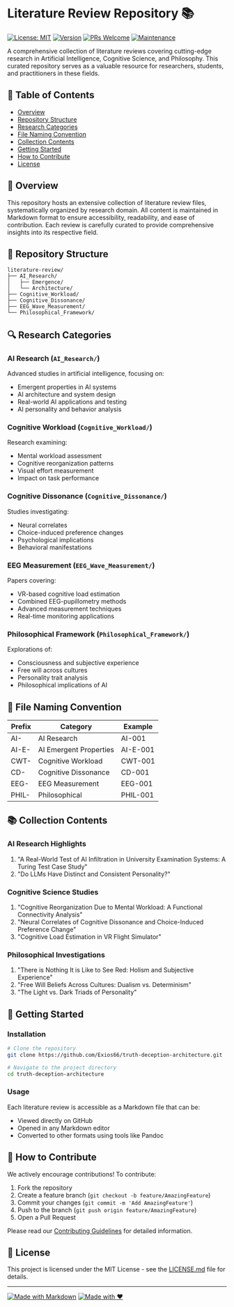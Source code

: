 # Literature Review Repository 📚

[![License: MIT](https://img.shields.io/badge/License-MIT-yellow.svg)](https://opensource.org/licenses/MIT)
[![Version](https://img.shields.io/badge/version-1.0.0-blue.svg)](https://semver.org)
[![PRs Welcome](https://img.shields.io/badge/PRs-welcome-brightgreen.svg)](http://makeapullrequest.com)
[![Maintenance](https://img.shields.io/badge/Maintained%3F-yes-green.svg)](https://GitHub.com/yourusername/truth-deception-architecture/graphs/commit-activity)

A comprehensive collection of literature reviews covering cutting-edge research in Artificial Intelligence, Cognitive Science, and Philosophy. This curated repository serves as a valuable resource for researchers, students, and practitioners in these fields.

## 📑 Table of Contents

- [Overview](#overview)
- [Repository Structure](#repository-structure)
- [Research Categories](#research-categories)
- [File Naming Convention](#file-naming-convention)
- [Collection Contents](#collection-contents)
- [Getting Started](#getting-started)
- [How to Contribute](#how-to-contribute)
- [License](#license)

## 🎯 Overview

This repository hosts an extensive collection of literature review files, systematically organized by research domain. All content is maintained in Markdown format to ensure accessibility, readability, and ease of contribution. Each review is carefully curated to provide comprehensive insights into its respective field.

## 📂 Repository Structure

```
literature-review/
├── AI_Research/
│   ├── Emergence/
│   └── Architecture/
├── Cognitive_Workload/
├── Cognitive_Dissonance/
├── EEG_Wave_Measurement/
└── Philosophical_Framework/
```

## 🔍 Research Categories

### AI Research (`AI_Research/`)
Advanced studies in artificial intelligence, focusing on:
- Emergent properties in AI systems
- AI architecture and system design
- Real-world AI applications and testing
- AI personality and behavior analysis

### Cognitive Workload (`Cognitive_Workload/`)
Research examining:
- Mental workload assessment
- Cognitive reorganization patterns
- Visual effort measurement
- Impact on task performance

### Cognitive Dissonance (`Cognitive_Dissonance/`)
Studies investigating:
- Neural correlates
- Choice-induced preference changes
- Psychological implications
- Behavioral manifestations

### EEG Measurement (`EEG_Wave_Measurement/`)
Papers covering:
- VR-based cognitive load estimation
- Combined EEG-pupillometry methods
- Advanced measurement techniques
- Real-time monitoring applications

### Philosophical Framework (`Philosophical_Framework/`)
Explorations of:
- Consciousness and subjective experience
- Free will across cultures
- Personality trait analysis
- Philosophical implications of AI

## 📝 File Naming Convention

| Prefix  | Category                  | Example        |
|---------|---------------------------|----------------|
| AI-     | AI Research              | AI-001         |
| AI-E-   | AI Emergent Properties   | AI-E-001       |
| CWT-    | Cognitive Workload       | CWT-001        |
| CD-     | Cognitive Dissonance     | CD-001         |
| EEG-    | EEG Measurement          | EEG-001        |
| PHIL-   | Philosophical            | PHIL-001       |

## 📚 Collection Contents

### AI Research Highlights
1. "A Real-World Test of AI Infiltration in University Examination Systems: A Turing Test Case Study"
2. "Do LLMs Have Distinct and Consistent Personality?"

### Cognitive Science Studies
1. "Cognitive Reorganization Due to Mental Workload: A Functional Connectivity Analysis"
2. "Neural Correlates of Cognitive Dissonance and Choice-Induced Preference Change"
3. "Cognitive Load Estimation in VR Flight Simulator"

### Philosophical Investigations
1. "There is Nothing It is Like to See Red: Holism and Subjective Experience"
2. "Free Will Beliefs Across Cultures: Dualism vs. Determinism"
3. "The Light vs. Dark Triads of Personality"

## 🚀 Getting Started

### Installation

```bash
# Clone the repository
git clone https://github.com/Exios66/truth-deception-architecture.git

# Navigate to the project directory
cd truth-deception-architecture
```

### Usage

Each literature review is accessible as a Markdown file that can be:
- Viewed directly on GitHub
- Opened in any Markdown editor
- Converted to other formats using tools like Pandoc

## 🤝 How to Contribute

We actively encourage contributions! To contribute:

1. Fork the repository
2. Create a feature branch (`git checkout -b feature/AmazingFeature`)
3. Commit your changes (`git commit -m 'Add AmazingFeature'`)
4. Push to the branch (`git push origin feature/AmazingFeature`)
5. Open a Pull Request

Please read our [Contributing Guidelines](CONTRIBUTING.md) for detailed information.

## 📄 License

This project is licensed under the MIT License - see the [LICENSE.md](LICENSE.md) file for details.

---

[![Made with Markdown](https://img.shields.io/badge/Made%20with-Markdown-1f425f.svg)](http://commonmark.org)
[![Made with ❤️](https://img.shields.io/badge/Made%20with-%E2%9D%A4%EF%B8%8F-red.svg)](https://github.com/Exios66/truth-deception-architecture)